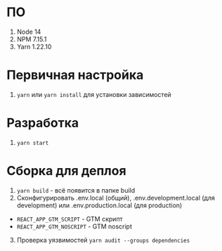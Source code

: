 # ПО
1. Node 14
2. NPM 7.15.1
3. Yarn 1.22.10

# Первичная настройка
1. `yarn` или `yarn install` для установки зависимостей

# Разработка
1. `yarn start`

# Сборка для деплоя
1. `yarn build` - всё появится в папке build
2. Сконфигурировать .env.local (общий), .env.development.local (для development) или .env.production.local (для production)
  - `REACT_APP_GTM_SCRIPT` - GTM скрипт
  - `REACT_APP_GTM_NOSCRIPT` - GTM noscript
3. Проверка уязвимостей `yarn audit --groups dependencies`